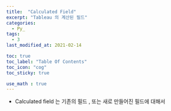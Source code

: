```yaml
---
title:  "Calculated Field"
excerpt: "Tableau 의 계산된 필드"
categories:
  - Py_
tags:
  - 3
last_modified_at: 2021-02-14

toc: true
toc_label: "Table Of Contents"
toc_icon: "cog"
toc_sticky: true

use_math : true
---
```


- Calculated field 는 기존의 필드 , 또는 새로 만들어진 필드에 대해서 
